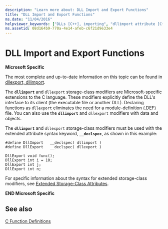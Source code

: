 ```yaml
---
description: "Learn more about: DLL Import and Export Functions"
title: "DLL Import and Export Functions"
ms.date: "11/04/2016"
helpviewer_keywords: ["DLLs [C++], importing", "dllimport attribute [C++], storage-class attribute", "DLL exports [C++]", "declaring functions, with dllexport and dllimport", "extended storage-class attributes", "dllexport attribute [C++], storage-class attribute"]
ms.assetid: 08d164b9-770a-4e14-afeb-c6f21d9e33e4
---
```

# DLL Import and Export Functions

**Microsoft Specific**

The most complete and up-to-date information on this topic can be found in [dllexport, dllimport](../cpp/dllexport-dllimport.md).

The **`dllimport`** and `dllexport` storage-class modifiers are Microsoft-specific extensions to the C language. These modifiers explicitly define the DLL's interface to its client (the executable file or another DLL). Declaring functions as `dllexport` eliminates the need for a module-definition (.DEF) file. You can also use the **`dllimport`** and `dllexport` modifiers with data and objects.

The **`dllimport`** and `dllexport` storage-class modifiers must be used with the extended attribute syntax keyword, **`__declspec`**, as shown in this example:

```
#define DllImport   __declspec( dllimport )
#define DllExport   __declspec( dllexport )

DllExport void func();
DllExport int i = 10;
DllExport int j;
DllExport int n;
```

For specific information about the syntax for extended storage-class modifiers, see [Extended Storage-Class Attributes](../c-language/c-extended-storage-class-attributes.md).

**END Microsoft Specific**

## See also

[C Function Definitions](../c-language/c-function-definitions.md)
